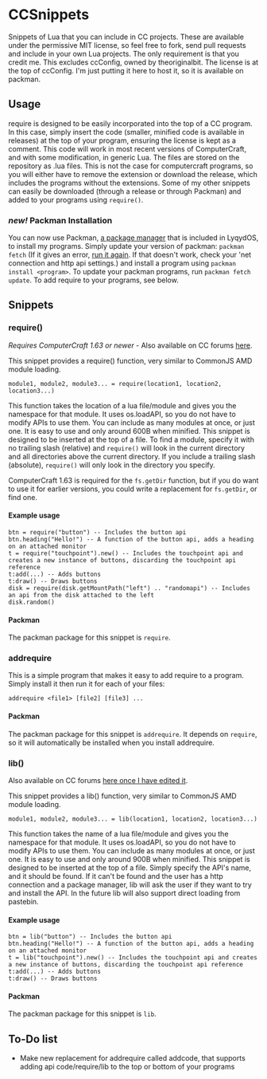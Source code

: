 # CCSnippets
Snippets of Lua that you can include in CC projects. These are available under the permissive MIT license, so feel free to fork, send pull requests and include in your own Lua projects. The only requirement is that you credit me. This excludes ccConfig, owned by theoriginalbit. The license is at the top of ccConfig. I'm just putting it here to host it, so it is available on packman.

## Usage
require is designed to be easily incorporated into the top of a CC program. In this case, simply insert the code (smaller, minified code is available in releases) at the top of your program, ensuring the license is kept as a comment. This code will work in most recent versions of ComputerCraft, and with some modification, in generic Lua.
The files are stored on the repository as .lua files. This is not the case for computercraft programs, so you will either have to remove the extension or download the release, which includes the programs without the extensions. Some of my other snippets can easily be downloaded (through a release or through Packman) and added to your programs using `require()`.

### *new!* Packman Installation
You can now use Packman, [a package manager](http://www.computercraft.info/forums2/index.php?/topic/22268-packman-a-package-management-tool/page__view__findpost__p__208342) that is included in LyqydOS, to install my programs.
Simply update your version of packman: `packman fetch` (If it gives an error, [run it again](https://github.com/lyqyd/cc-packman/issues/11). If that doesn't work, check your 'net connection and http api settings.) and install a program using `packman install <program>`.
To update your packman programs, run `packman fetch update`.
To add require to your programs, see below.

## Snippets

### require()
*Requires ComputerCraft 1.63 or newer* - Also available on CC forums [here](http://www.computercraft.info/forums2/index.php?/topic/22053-require-amd-for-cc-an-api-to-include-apis/).

This snippet provides a require() function, very similar to CommonJS AMD module loading.

    module1, module2, module3... = require(location1, location2, location3...)
    
This function takes the location of a lua file/module and gives you the namespace for that module. It uses os.loadAPI, so you do not have to modify APIs to use them. You can include as many modules at once, or just one.
It is easy to use and only around 600B when minified. This snippet is designed to be inserted at the top of a file.
To find a module, specify it with no trailing slash (relative) and `require()` will look in the current directory and all directories above the current directory. If you include a trailing slash (absolute), `require()` will only look in the directory you specify.

ComputerCraft 1.63 is required for the `fs.getDir` function, but if you do want to use it for earlier versions, you could write a replacement for `fs.getDir`, or find one.

#### Example usage
    
    btn = require("button") -- Includes the button api
    btn.heading("Hello!") -- A function of the button api, adds a heading on an attached monitor
    t = require("touchpoint").new() -- Includes the touchpoint api and creates a new instance of buttons, discarding the touchpoint api reference
    t:add(...) -- Adds buttons
    t:draw() -- Draws buttons
    disk = require(disk.getMountPath("left") .. "randomapi") -- Includes an api from the disk attached to the left
    disk.random()

#### Packman
The packman package for this snippet is `require`.

### addrequire
This is a simple program that makes it easy to add require to a program. Simply install it then run it for each of your files:

    addrequire <file1> [file2] [file3] ...

#### Packman
The packman package for this snippet is `addrequire`.
It depends on `require`, so it will automatically be installed when you install addrequire.

### lib()
Also available on CC forums [here once I have edited it](http://www.computercraft.info/forums2/index.php?/topic/22053-require-amd-for-cc-an-api-to-include-apis/).

This snippet provides a lib() function, very similar to CommonJS AMD module loading.

    module1, module2, module3... = lib(location1, location2, location3...)
    
This function takes the name of a lua file/module and gives you the namespace for that module. It uses os.loadAPI, so you do not have to modify APIs to use them. You can include as many modules at once, or just one.
It is easy to use and only around 900B when minified. This snippet is designed to be inserted at the top of a file.
Simply specify the API's name, and it should be found. If it can't be found and the user has a http connection and a package manager, lib will ask the user if they want to try and install the API. In the future lib will also support direct loading from pastebin.

#### Example usage
    
    btn = lib("button") -- Includes the button api
    btn.heading("Hello!") -- A function of the button api, adds a heading on an attached monitor
    t = lib("touchpoint").new() -- Includes the touchpoint api and creates a new instance of buttons, discarding the touchpoint api reference
    t:add(...) -- Adds buttons
    t:draw() -- Draws buttons
    
#### Packman
The packman package for this snippet is `lib`.

## To-Do list
- Make new replacement for addrequire called addcode, that supports adding api code/require/lib to the top or bottom of your programs